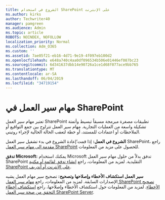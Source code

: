 ```yaml
---
title: الشروع في استخدام SharePoint على الإنترنت
ms.author: kirks
author: Techwriter40
manager: pamgreen
ms.audience: Admin
ms.topic: article
ROBOTS: NOINDEX, NOFOLLOW
localization_priority: Normal
ms.collection: Adm_O365
ms.custom: ''
ms.assetid: 7ae05f21-eb16-4d71-9e19-4f097eb100d2
ms.openlocfilehash: e648a740c4aa0df096534b506e01446ef087bc23
ms.sourcegitcommit: 6d341637dbb14e90726a1ce1d68f077ace9bb765
ms.translationtype: MT
ms.contentlocale: ar-SA
ms.lasthandoff: 06/04/2019
ms.locfileid: "34719154"
---
```

# <a name="workflows-in-sharepoint"></a>مهام سير العمل في SharePoint

<p>تعتبر مهام سير العمل SharePoint تطبيقات مصغرة مبرمجة مسبقاً تبسيط وأتمتة تشكيلة واسعة من العمليات التجارية. مهام سير العمل تتراوح بين جمع التواقيع أو الملاحظات أو اعتمادات للمستند، أو خطة لتعقب الحالة الحالية لإجراء روتيني.</p> <p><strong>الشروع في العمل:</strong> إذا قمت&rsquo;إعادة الشروع في بدء تشغيل سير العمل SharePoint، راجع <a href="https://support.office.com/en-us/article/introduction-to-sharepoint-workflow-07982276-54e8-4e17-8699-5056eff4d9e3">مقدمة إلى مهام سير العمل SharePoint</a> للحصول على مزيد من المعلومات.</p> <p><strong>تدفق Microsoft:</strong> يمكنك استخدام Microsoft تدفق بدلاً من حلول مهام سير العمل SharePoint التقليدية. لمزيد من المعلومات، راجع <a href="https://support.office.com/en-us/article/create-a-flow-for-a-list-or-library-in-sharepoint-online-or-onedrive-for-business-a9c3e03b-0654-46af-a254-20252e580d01">إنشاء تدفق لقائمة أو مكتبة SharePoint على الإنترنت أو أندريف</a>.</p> <p><strong>سير العمل استكشاف الأخطاء وإصلاحها وتصحيح:</strong> تصحيح سير مهام العمل يشبه الإصدارات السابقة. لمزيد من المعلومات، راجع <a href="https://docs.microsoft.com/en-us/sharepoint/dev/general-development/debugging-sharepoint-server-workflows">مهام سير العمل SharePoint تصحيح الأخطاء</a>. لمزيد من المعلومات حول استكشاف الأخطاء وإصلاحها، راجع <a title="خادم SharePoint استكشاف أخطاء التحقق من صحة سير العمل" href="https://docs.microsoft.com/en-us/sharepoint/dev/general-development/troubleshooting-sharepoint-server-workflow-validation-errors-in-visio">استكشاف أخطاء التحقق من صحة سير العمل SharePoint Server</a>.&nbsp;</p>

